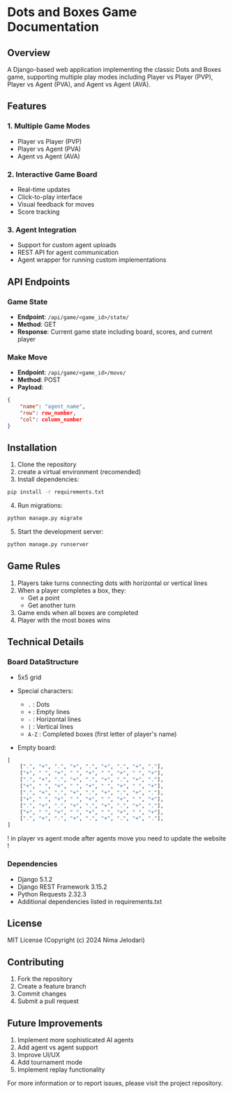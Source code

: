 # Dots and Boxes Game Documentation

## Overview

A Django-based web application implementing the classic Dots and Boxes game, supporting multiple play modes including Player vs Player (PVP), Player vs Agent (PVA), and Agent vs Agent (AVA).

## Features

### 1. Multiple Game Modes

- Player vs Player (PVP)
- Player vs Agent (PVA)
- Agent vs Agent (AVA)

### 2. Interactive Game Board

- Real-time updates
- Click-to-play interface
- Visual feedback for moves
- Score tracking

### 3. Agent Integration

- Support for custom agent uploads
- REST API for agent communication
- Agent wrapper for running custom implementations

## API Endpoints

### Game State

- **Endpoint**: `/api/game/<game_id>/state/`
- **Method**: GET
- **Response**: Current game state including board, scores, and current player

### Make Move

- **Endpoint**: `/api/game/<game_id>/move/`
- **Method**: POST
- **Payload**:

```json
{
    "name": "agent_name",
    "row": row_number,
    "col": column_number
}
```

## Installation

1. Clone the repository
2. create a virtual environment (recomended)
3. Install dependencies:

```bash
pip install -r requirements.txt
```

4. Run migrations:

```bash
python manage.py migrate
```

5. Start the development server:

```bash
python manage.py runserver
```

## Game Rules

1. Players take turns connecting dots with horizontal or vertical lines
2. When a player completes a box, they:
   - Get a point
   - Get another turn
3. Game ends when all boxes are completed
4. Player with the most boxes wins

## Technical Details

### Board DataStructure

- 5x5 grid
- Special characters:

  - `.` : Dots
  - `+` : Empty lines
  - `-` : Horizontal lines
  - `|` : Vertical lines
  - `A-Z` : Completed boxes (first letter of player's name)

- Empty board:

```python
[
    [".", "+", ".", "+", ".", "+", ".", "+", "."],
    ["+", " ", "+", " ", "+", " ", "+", " ", "+"],
    [".", "+", ".", "+", ".", "+", ".", "+", "."],
    ["+", " ", "+", " ", "+", " ", "+", " ", "+"],
    [".", "+", ".", "+", ".", "+", ".", "+", "."],
    ["+", " ", "+", " ", "+", " ", "+", " ", "+"],
    [".", "+", ".", "+", ".", "+", ".", "+", "."],
    ["+", " ", "+", " ", "+", " ", "+", " ", "+"],
    [".", "+", ".", "+", ".", "+", ".", "+", "."],
]
```

! in player vs agent mode after agents move you need to update the website !

### Dependencies

- Django 5.1.2
- Django REST Framework 3.15.2
- Python Requests 2.32.3
- Additional dependencies listed in requirements.txt

## License

MIT License (Copyright (c) 2024 Nima Jelodari)

## Contributing

1. Fork the repository
2. Create a feature branch
3. Commit changes
4. Submit a pull request

## Future Improvements

1. Implement more sophisticated AI agents
2. Add agent vs agent support
3. Improve UI/UX
4. Add tournament mode
5. Implement replay functionality

For more information or to report issues, please visit the project repository.
